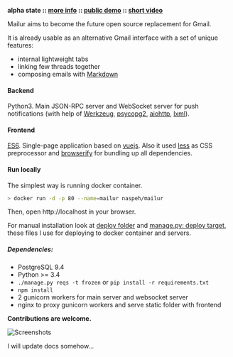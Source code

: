 **alpha state :: [more info][info] :: [public demo][demo] :: [short video][video]**

[info]: https://pusto.org/mailur/
[demo]: http://mail.pusto.org
[video]: https://vimeo.com/145416826

Mailur aims to become the future open source replacement for Gmail.

It is already usable as an alternative Gmail interface with a set of unique features:
- internal lightweight tabs
- linking few threads together
- composing emails with [Markdown][]

[Markdown]: https://daringfireball.net/projects/markdown/syntax

#### Backend
Python3. Main JSON-RPC server and WebSocket server for push notifications (with help of [Werkzeug][], [psycopg2][], [aiohttp][], [lxml][]).

[Werkzeug]: http://werkzeug.pocoo.org/
[psycopg2]: http://initd.org/psycopg/
[aiohttp]: http://aiohttp.readthedocs.org/
[lxml]: http://lxml.de/

#### Frontend
[ES6][]. Single-page application based on [vuejs][]. Also it used [less][] as CSS preprocessor and [browserify][] for bundling up all dependencies.

[es6]: http://www.ecma-international.org/ecma-262/6.0/
[vuejs]: http://vuejs.org/
[less]: http://lesscss.org/
[browserify]: http://browserify.org/

#### Run locally
The simplest way is running docker container.

```bash
> docker run -d -p 80 --name=mailur naspeh/mailur
```

Then, open http://localhost in your browser.

For manual installation look at [deploy folder](https://github.com/naspeh/mailur/tree/master/deploy) and [manage.py: deploy target](https://github.com/naspeh/mailur/blob/master/manage.py#L302), these files I use for deploying to docker container and servers.

##### Dependencies:
- PostgreSQL 9.4
- Python >= 3.4
- `./manage.py reqs -t frozen` or `pip install -r requirements.txt`
- `npm install`
- 2 gunicorn workers for main server and websocket server
- nginx to proxy gunicorn workers and serve static folder with frontend

**Contributions are welcome.**

![Screenshots](https://pusto.org/mailur/alpha/screenshots.gif)

I will update docs somehow...
